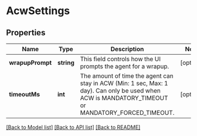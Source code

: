 # AcwSettings

## Properties
Name | Type | Description | Notes
------------ | ------------- | ------------- | -------------
**wrapupPrompt** | **string** | This field controls how the UI prompts the agent for a wrapup. | [optional] 
**timeoutMs** | **int** | The amount of time the agent can stay in ACW (Min: 1 sec, Max: 1 day).  Can only be used when ACW is MANDATORY_TIMEOUT or MANDATORY_FORCED_TIMEOUT. | [optional] 

[[Back to Model list]](../README.md#documentation-for-models) [[Back to API list]](../README.md#documentation-for-api-endpoints) [[Back to README]](../README.md)


